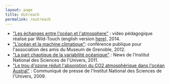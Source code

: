 ```yaml
---
layout: page
title: Outreach
permalink: /outreach
---
```


 - ["Les échanges entre l'océan et l'atmosphere"](https://www.youtube.com/watch?v=T72evOvZC8c) : video pédagogique réalisé par Wild-Touch (english version [here](https://www.youtube.com/watch?v=8vC7hbxZidY)), 2014.
 - ["L'océan et la machine climatique"](http://lgge.osug.fr/personnels/Lesommer_Julien/pub/LeSommerMuseumGrenoble_y2012m09d26.pdf): conférence publique pour l'association des amis du Museum de Grenoble, 2012. 
 - ["La part chaotique de la variabilité océanique"](http://www.insu.cnrs.fr/en/environnement/ocean-littoral/la-part-chaotique-de-la-variabilite-oceanique) : News de l'Institut National des Sciences de l'Univers, 2011. 
- ["Le trou d'ozone réduit l'absorption du CO2 atmosphérique dans l'océan Austral"](http://www.insu.cnrs.fr/en/environnement/atmosphere/le-trou-d-ozone-reduit-l-absorption-du-co2-atmospherique-dans-l-ocean-austr) : Communiqué de presse de l'Institut National des Sciences de l'Univers, 2009.







